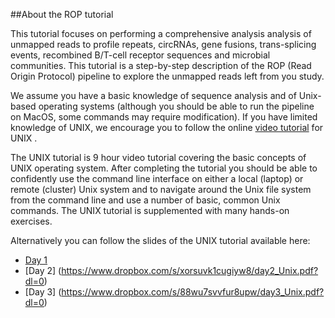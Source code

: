 ##About the ROP tutorial 

This tutorial focuses on performing a comprehensive analysis analysis of unmapped reads to profile repeats, circRNAs, gene fusions, trans-splicing events, recombined B/T-cell receptor sequences and microbial communities. This tutorial is a step-by-step description of the ROP (Read Origin Protocol) pipeline to explore the unmapped reads left from you study.

We assume you have a basic knowledge of sequence analysis and of Unix-based operating systems (although you should be able to run the pipeline on MacOS, some commands may require modification). If you have limited knowledge of UNIX, we encourage you to follow the online [video tutorial](http://qcb.ucla.edu/collaboratory/workshops/collaboratory-workshop-1/) for UNIX . 

The UNIX tutorial is 9 hour video tutorial covering the basic concepts of UNIX operating system. After completing the tutorial you should be able to confidently use the command line interface on either a local (laptop) or remote (cluster) Unix system and to navigate around the Unix file system from the command line and use a number of basic, common Unix commands. The UNIX tutorial is supplemented with many hands-on exercises. 

Alternatively you can follow the slides of the UNIX tutorial available here:
* [Day 1](https://www.dropbox.com/s/ggv7ijwateim7zt/day1_Unix.pdf?dl=0)
* [Day 2] (https://www.dropbox.com/s/xorsuvk1cugiyw8/day2_Unix.pdf?dl=0)
* [Day 3] (https://www.dropbox.com/s/88wu7svvfur8upw/day3_Unix.pdf?dl=0)


